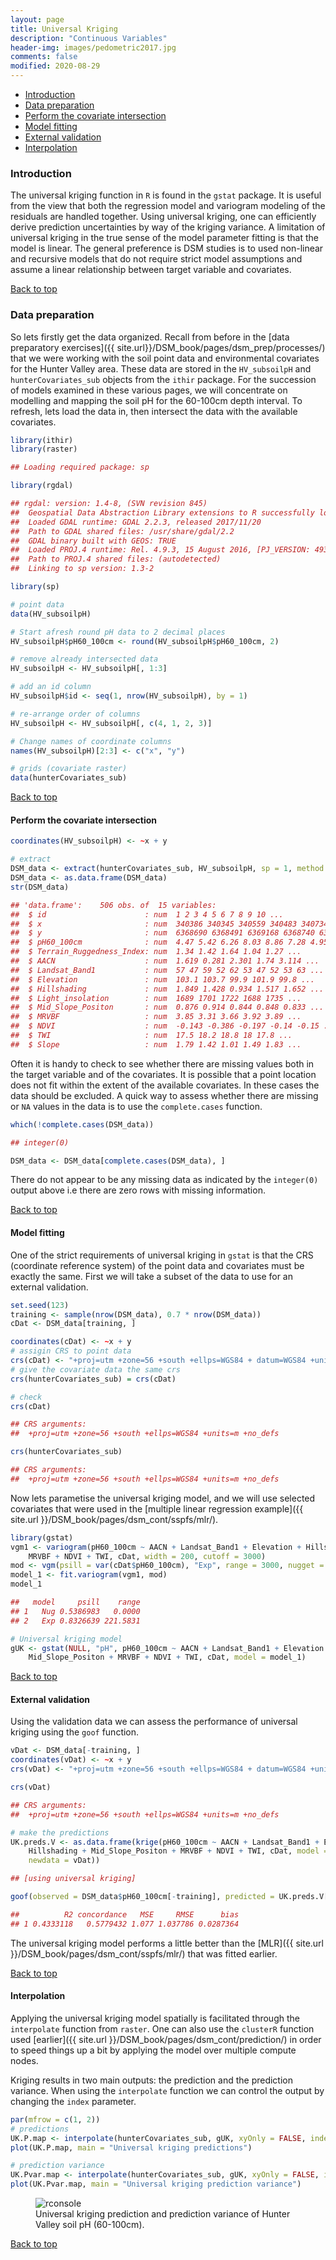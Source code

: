 ```yaml
---
layout: page
title: Universal Kriging
description: "Continuous Variables"
header-img: images/pedometric2017.jpg
comments: false
modified: 2020-08-29
---
```


-   [Introduction](#s-1)
-   [Data preparation](#s-2)
-   [Perform the covariate intersection](#s-3)
-   [Model fitting](#s-4)
-   [External validation](#s-5)
-   [Interpolation](#s-6)

### Introduction <a id="s-1"></a>

The universal kriging function in `R` is found in the `gstat` package.
It is useful from the view that both the regression model and variogram
modeling of the residuals are handled together. Using universal kriging,
one can efficiently derive prediction uncertainties by way of the
kriging variance. A limitation of universal kriging in the true sense of
the model parameter fitting is that the model is linear. The general
preference is DSM studies is to used non-linear and recursive models
that do not require strict model assumptions and assume a linear
relationship between target variable and covariates.

<a href="#top">Back to top</a>

### Data preparation <a id="s-2"></a>

So lets firstly get the data organized. Recall from before in the [data preparatory exercises]({{ site.url}}/DSM_book/pages/dsm_prep/processes/)
that we were working with the soil point data and environmental
covariates for the Hunter Valley area. These data are stored in the
`HV_subsoilpH` and `hunterCovariates_sub` objects from the `ithir`
package. For the succession of models examined in these various pages,
we will concentrate on modelling and mapping the soil pH for the
60-100cm depth interval. To refresh, lets load the data in, then
intersect the data with the available covariates.

```r
library(ithir)
library(raster)

## Loading required package: sp

library(rgdal)

## rgdal: version: 1.4-8, (SVN revision 845)
##  Geospatial Data Abstraction Library extensions to R successfully loaded
##  Loaded GDAL runtime: GDAL 2.2.3, released 2017/11/20
##  Path to GDAL shared files: /usr/share/gdal/2.2
##  GDAL binary built with GEOS: TRUE 
##  Loaded PROJ.4 runtime: Rel. 4.9.3, 15 August 2016, [PJ_VERSION: 493]
##  Path to PROJ.4 shared files: (autodetected)
##  Linking to sp version: 1.3-2

library(sp)

# point data
data(HV_subsoilpH)

# Start afresh round pH data to 2 decimal places
HV_subsoilpH$pH60_100cm <- round(HV_subsoilpH$pH60_100cm, 2)

# remove already intersected data
HV_subsoilpH <- HV_subsoilpH[, 1:3]

# add an id column
HV_subsoilpH$id <- seq(1, nrow(HV_subsoilpH), by = 1)

# re-arrange order of columns
HV_subsoilpH <- HV_subsoilpH[, c(4, 1, 2, 3)]

# Change names of coordinate columns
names(HV_subsoilpH)[2:3] <- c("x", "y")

# grids (covariate raster)
data(hunterCovariates_sub)
```

<a href="#top">Back to top</a>

#### Perform the covariate intersection <a id="s-3"></a>

```r
coordinates(HV_subsoilpH) <- ~x + y

# extract
DSM_data <- extract(hunterCovariates_sub, HV_subsoilpH, sp = 1, method = "simple")
DSM_data <- as.data.frame(DSM_data)
str(DSM_data)

## 'data.frame':    506 obs. of  15 variables:
##  $ id                      : num  1 2 3 4 5 6 7 8 9 10 ...
##  $ x                       : num  340386 340345 340559 340483 340734 ...
##  $ y                       : num  6368690 6368491 6369168 6368740 6368964 ...
##  $ pH60_100cm              : num  4.47 5.42 6.26 8.03 8.86 7.28 4.95 5.61 5.39 3.44 ...
##  $ Terrain_Ruggedness_Index: num  1.34 1.42 1.64 1.04 1.27 ...
##  $ AACN                    : num  1.619 0.281 2.301 1.74 3.114 ...
##  $ Landsat_Band1           : num  57 47 59 52 62 53 47 52 53 63 ...
##  $ Elevation               : num  103.1 103.7 99.9 101.9 99.8 ...
##  $ Hillshading             : num  1.849 1.428 0.934 1.517 1.652 ...
##  $ Light_insolation        : num  1689 1701 1722 1688 1735 ...
##  $ Mid_Slope_Positon       : num  0.876 0.914 0.844 0.848 0.833 ...
##  $ MRVBF                   : num  3.85 3.31 3.66 3.92 3.89 ...
##  $ NDVI                    : num  -0.143 -0.386 -0.197 -0.14 -0.15 ...
##  $ TWI                     : num  17.5 18.2 18.8 18 17.8 ...
##  $ Slope                   : num  1.79 1.42 1.01 1.49 1.83 ...
```

Often it is handy to check to see whether there are missing values both
in the target variable and of the covariates. It is possible that a
point location does not fit within the extent of the available
covariates. In these cases the data should be excluded. A quick way to
assess whether there are missing or `NA` values in the data is to use
the `complete.cases` function.

```r
which(!complete.cases(DSM_data))

## integer(0)

DSM_data <- DSM_data[complete.cases(DSM_data), ]
```

There do not appear to be any missing data as indicated by the
`integer(0)` output above i.e there are zero rows with missing
information.

<a href="#top">Back to top</a>

#### Model fitting <a id="s-4"></a>

One of the strict requirements of universal kriging in `gstat` is that
the CRS (coordinate reference system) of the point data and covariates
must be exactly the same. First we will take a subset of the data to use
for an external validation.

```r
set.seed(123)
training <- sample(nrow(DSM_data), 0.7 * nrow(DSM_data))
cDat <- DSM_data[training, ]

coordinates(cDat) <- ~x + y
# assigin CRS to point data
crs(cDat) <- "+proj=utm +zone=56 +south +ellps=WGS84 + datum=WGS84 +units=m +no_defs"
# give the covariate data the same crs
crs(hunterCovariates_sub) = crs(cDat)

# check
crs(cDat)

## CRS arguments:
##  +proj=utm +zone=56 +south +ellps=WGS84 +units=m +no_defs

crs(hunterCovariates_sub)

## CRS arguments:
##  +proj=utm +zone=56 +south +ellps=WGS84 +units=m +no_defs
```

Now lets parametise the universal kriging model, and we will use
selected covariates that were used in the [multiple linear regression example]({{ site.url }}/DSM_book/pages/dsm_cont/sspfs/mlr/).

```r
library(gstat)
vgm1 <- variogram(pH60_100cm ~ AACN + Landsat_Band1 + Elevation + Hillshading + Mid_Slope_Positon + 
    MRVBF + NDVI + TWI, cDat, width = 200, cutoff = 3000)
mod <- vgm(psill = var(cDat$pH60_100cm), "Exp", range = 3000, nugget = 0)
model_1 <- fit.variogram(vgm1, mod)
model_1

##   model     psill    range
## 1   Nug 0.5386983   0.0000
## 2   Exp 0.8326639 221.5831

# Universal kriging model
gUK <- gstat(NULL, "pH", pH60_100cm ~ AACN + Landsat_Band1 + Elevation + Hillshading + 
    Mid_Slope_Positon + MRVBF + NDVI + TWI, cDat, model = model_1)
```

<a href="#top">Back to top</a>

#### External validation <a id="s-5"></a>

Using the validation data we can assess the performance of universal
kriging using the `goof` function.

```r
vDat <- DSM_data[-training, ]
coordinates(vDat) <- ~x + y
crs(vDat) <- "+proj=utm +zone=56 +south +ellps=WGS84 + datum=WGS84 +units=m +no_defs"

crs(vDat)

## CRS arguments:
##  +proj=utm +zone=56 +south +ellps=WGS84 +units=m +no_defs

# make the predictions
UK.preds.V <- as.data.frame(krige(pH60_100cm ~ AACN + Landsat_Band1 + Elevation + 
    Hillshading + Mid_Slope_Positon + MRVBF + NDVI + TWI, cDat, model = model_1, 
    newdata = vDat))

## [using universal kriging]

goof(observed = DSM_data$pH60_100cm[-training], predicted = UK.preds.V[, 3])

##          R2 concordance   MSE     RMSE      bias
## 1 0.4333118   0.5779432 1.077 1.037786 0.0287364
```

The universal kriging model performs a little better than the
[MLR]({{ site.url }}/DSM_book/pages/dsm_cont/sspfs/mlr/)
that was fitted earlier.

<a href="#top">Back to top</a>

#### Interpolation <a id="s-6"></a>

Applying the universal kriging model spatially is facilitated through
the `interpolate` function from `raster`. One can also use the
`clusterR` function used [earlier]({{ site.url }}/DSM_book/pages/dsm_cont/prediction/)
in order to speed things up a bit by applying the model over multiple
compute nodes.

Kriging results in two main outputs: the prediction and the prediction
variance. When using the `interpolate` function we can control the
output by changing the `index` parameter.

```r
par(mfrow = c(1, 2))
# predictions
UK.P.map <- interpolate(hunterCovariates_sub, gUK, xyOnly = FALSE, index = 1)
plot(UK.P.map, main = "Universal kriging predictions")

# prediction variance
UK.Pvar.map <- interpolate(hunterCovariates_sub, gUK, xyOnly = FALSE, index = 2)
plot(UK.Pvar.map, main = "Universal kriging prediction variance")
```

<figure>
    <img src="{{ site.url }}/images/dsm_book/UKmap_hv.png" alt="rconsole">
    <figcaption> Universal kriging prediction and prediction variance of Hunter Valley soil pH (60-100cm).</figcaption>
</figure>

<a href="#top">Back to top</a>